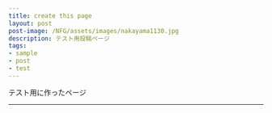 ```yaml
---
title: create this page
layout: post
post-image: /NFG/assets/images/nakayama1130.jpg
description: テスト用投稿ページ
tags:
- sample
- post
- test
---
```


テスト用に作ったページ

---